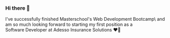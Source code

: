 ### Hi there 👋

I've successfully finished Masterschool's Web Development Bootcamp\ 
and am so much looking forward to starting my first position as a\
Software Developer at Adesso Insurance Solutions ❤💃

<!--
**psyjulga/psyjulga** is a ✨ _special_ ✨ repository because its `README.md` (this file) appears on your GitHub profile.

Here are some ideas to get you started:

- 🔭 I’m currently working on ...
- 🌱 I’m currently learning ...
- 👯 I’m looking to collaborate on ...
- 🤔 I’m looking for help with ...
- 💬 Ask me about ...
- 📫 How to reach me: ...
- 😄 Pronouns: ...
- ⚡ Fun fact: ...
-->



